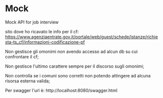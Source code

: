 # Mock
Mock API for job interview

sito dove ho ricavato le info per il cf: https://www.agenziaentrate.gov.it/portale/web/guest/schede/istanze/richiesta-ts_cf/informazioni-codificazione-pf


Non gestisce gli omonimi non avendo accesso ad alcun db su cui confrontare il cf;

Non gestisce l'ultimo carattere sempre per il discorso sugli omonimi;

Non controlla se i comuni sono corretti non potendo attingere ad alcuna risorsa esterna valida;

Per swagger l'url è: http://localhost:8080/swagger.html


